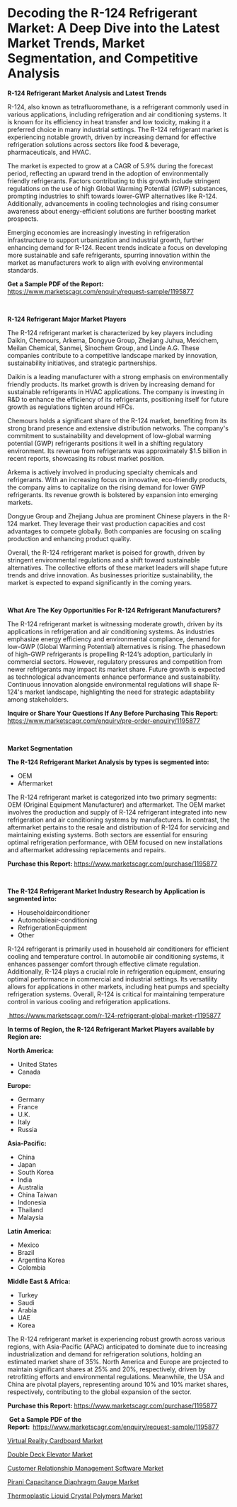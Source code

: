 <p><h1>Decoding the R-124 Refrigerant Market: A Deep Dive into the Latest Market Trends, Market Segmentation, and Competitive Analysis</h1></p><p><strong>R-124 Refrigerant Market Analysis and Latest Trends</strong></p>
<p><p>R-124, also known as tetrafluoromethane, is a refrigerant commonly used in various applications, including refrigeration and air conditioning systems. It is known for its efficiency in heat transfer and low toxicity, making it a preferred choice in many industrial settings. The R-124 refrigerant market is experiencing notable growth, driven by increasing demand for effective refrigeration solutions across sectors like food & beverage, pharmaceuticals, and HVAC.</p><p>The market is expected to grow at a CAGR of 5.9% during the forecast period, reflecting an upward trend in the adoption of environmentally friendly refrigerants. Factors contributing to this growth include stringent regulations on the use of high Global Warming Potential (GWP) substances, prompting industries to shift towards lower-GWP alternatives like R-124. Additionally, advancements in cooling technologies and rising consumer awareness about energy-efficient solutions are further boosting market prospects.</p><p>Emerging economies are increasingly investing in refrigeration infrastructure to support urbanization and industrial growth, further enhancing demand for R-124. Recent trends indicate a focus on developing more sustainable and safe refrigerants, spurring innovation within the market as manufacturers work to align with evolving environmental standards.</p></p>
<p><strong>Get a Sample PDF of the Report:&nbsp;</strong> <a href="https://www.marketscagr.com/enquiry/request-sample/1195877?utm_campaign=1789&utm_medium=2&utm_source=Github&utm_content=ia&utm_term=06122024&utm_id=r-124-refrigerant">https://www.marketscagr.com/enquiry/request-sample/1195877</a></p>
<p>&nbsp;</p>
<p><strong>R-124 Refrigerant Major Market Players</strong></p>
<p><p>The R-124 refrigerant market is characterized by key players including Daikin, Chemours, Arkema, Dongyue Group, Zhejiang Juhua, Mexichem, Meilan Chemical, Sanmei, Sinochem Group, and Linde A.G. These companies contribute to a competitive landscape marked by innovation, sustainability initiatives, and strategic partnerships.</p><p>Daikin is a leading manufacturer with a strong emphasis on environmentally friendly products. Its market growth is driven by increasing demand for sustainable refrigerants in HVAC applications. The company is investing in R&D to enhance the efficiency of its refrigerants, positioning itself for future growth as regulations tighten around HFCs.</p><p>Chemours holds a significant share of the R-124 market, benefiting from its strong brand presence and extensive distribution networks. The company's commitment to sustainability and development of low-global warming potential (GWP) refrigerants positions it well in a shifting regulatory environment. Its revenue from refrigerants was approximately $1.5 billion in recent reports, showcasing its robust market position.</p><p>Arkema is actively involved in producing specialty chemicals and refrigerants. With an increasing focus on innovative, eco-friendly products, the company aims to capitalize on the rising demand for lower GWP refrigerants. Its revenue growth is bolstered by expansion into emerging markets.</p><p>Dongyue Group and Zhejiang Juhua are prominent Chinese players in the R-124 market. They leverage their vast production capacities and cost advantages to compete globally. Both companies are focusing on scaling production and enhancing product quality.</p><p>Overall, the R-124 refrigerant market is poised for growth, driven by stringent environmental regulations and a shift toward sustainable alternatives. The collective efforts of these market leaders will shape future trends and drive innovation. As businesses prioritize sustainability, the market is expected to expand significantly in the coming years.</p></p>
<p>&nbsp;</p>
<p><strong>What Are The Key Opportunities For R-124 Refrigerant Manufacturers?</strong></p>
<p><p>The R-124 refrigerant market is witnessing moderate growth, driven by its applications in refrigeration and air conditioning systems. As industries emphasize energy efficiency and environmental compliance, demand for low-GWP (Global Warming Potential) alternatives is rising. The phasedown of high-GWP refrigerants is propelling R-124’s adoption, particularly in commercial sectors. However, regulatory pressures and competition from newer refrigerants may impact its market share. Future growth is expected as technological advancements enhance performance and sustainability. Continuous innovation alongside environmental regulations will shape R-124's market landscape, highlighting the need for strategic adaptability among stakeholders.</p></p>
<p><strong>Inquire or Share Your Questions If Any Before Purchasing This Report:</strong> <a href="https://www.marketscagr.com/enquiry/pre-order-enquiry/1195877?utm_campaign=1789&utm_medium=2&utm_source=Github&utm_content=ia&utm_term=06122024&utm_id=r-124-refrigerant">https://www.marketscagr.com/enquiry/pre-order-enquiry/1195877</a></p>
<p>&nbsp;</p>
<p><strong>Market Segmentation</strong></p>
<p><strong>The R-124 Refrigerant Market Analysis by types is segmented into:</strong></p>
<p><ul><li>OEM</li><li>Aftermarket</li></ul></p>
<p><p>The R-124 refrigerant market is categorized into two primary segments: OEM (Original Equipment Manufacturer) and aftermarket. The OEM market involves the production and supply of R-124 refrigerant integrated into new refrigeration and air conditioning systems by manufacturers. In contrast, the aftermarket pertains to the resale and distribution of R-124 for servicing and maintaining existing systems. Both sectors are essential for ensuring optimal refrigeration performance, with OEM focused on new installations and aftermarket addressing replacements and repairs.</p></p>
<p><strong>Purchase this Report:&nbsp;</strong><a href="https://www.marketscagr.com/purchase/1195877?utm_campaign=1789&utm_medium=2&utm_source=Github&utm_content=ia&utm_term=06122024&utm_id=r-124-refrigerant">https://www.marketscagr.com/purchase/1195877</a></p>
<p>&nbsp;</p>
<p><strong>The R-124 Refrigerant Market Industry Research by Application is segmented into:</strong></p>
<p><ul><li>Householdairconditioner</li><li>Automobileair-conditioning</li><li>RefrigerationEquipment</li><li>Other</li></ul></p>
<p><p>R-124 refrigerant is primarily used in household air conditioners for efficient cooling and temperature control. In automobile air conditioning systems, it enhances passenger comfort through effective climate regulation. Additionally, R-124 plays a crucial role in refrigeration equipment, ensuring optimal performance in commercial and industrial settings. Its versatility allows for applications in other markets, including heat pumps and specialty refrigeration systems. Overall, R-124 is critical for maintaining temperature control in various cooling and refrigeration applications.</p></p>
<p><a href="https://www.marketscagr.com/r-124-refrigerant-global-market-r1195877?utm_campaign=1789&utm_medium=2&utm_source=Github&utm_content=ia&utm_term=06122024&utm_id=r-124-refrigerant">&nbsp;https://www.marketscagr.com/r-124-refrigerant-global-market-r1195877</a></p>
<p><strong>In terms of Region, the R-124 Refrigerant Market Players available by Region are:</strong></p>
<p>
    <p> <strong> North America: </strong>
        <ul>
            <li>United States</li>
            <li>Canada</li>
        </ul>
        </p> 
    <p> <strong> Europe: </strong>
        <ul>
            <li>Germany</li>
            <li>France</li>
            <li>U.K.</li>
            <li>Italy</li>
            <li>Russia</li>
        </ul>
        </p> 
    <p> <strong> Asia-Pacific: </strong>
        <ul>
            <li>China</li>
            <li>Japan</li>
            <li>South Korea</li>
            <li>India</li>
            <li>Australia</li>
            <li>China Taiwan</li>
            <li>Indonesia</li>
            <li>Thailand</li>
            <li>Malaysia</li>
        </ul>
        </p> 
    <p> <strong> Latin America: </strong>
        <ul>
            <li>Mexico</li>
            <li>Brazil</li>
            <li>Argentina Korea</li>
            <li>Colombia</li>
        </ul>
        </p> 
    <p> <strong> Middle East & Africa: </strong>
        <ul>
            <li>Turkey</li>
            <li>Saudi</li>
            <li>Arabia</li>
            <li>UAE</li>
            <li>Korea</li>
        </ul>
    </p>
    </p>
<p><p>The R-124 refrigerant market is experiencing robust growth across various regions, with Asia-Pacific (APAC) anticipated to dominate due to increasing industrialization and demand for refrigeration solutions, holding an estimated market share of 35%. North America and Europe are projected to maintain significant shares at 25% and 20%, respectively, driven by retrofitting efforts and environmental regulations. Meanwhile, the USA and China are pivotal players, representing around 10% and 10% market shares, respectively, contributing to the global expansion of the sector.</p></p>
<p><strong>Purchase this Report: </strong><a href="https://www.marketscagr.com/purchase/1195877?utm_campaign=1789&utm_medium=2&utm_source=Github&utm_content=ia&utm_term=06122024&utm_id=r-124-refrigerant">https://www.marketscagr.com/purchase/1195877</a></p>
<p>&nbsp;<strong>Get a Sample PDF of the Report:&nbsp;&nbsp;</strong><a href="https://www.marketscagr.com/enquiry/request-sample/1195877?utm_campaign=1789&utm_medium=2&utm_source=Github&utm_content=ia&utm_term=06122024&utm_id=r-124-refrigerant">https://www.marketscagr.com/enquiry/request-sample/1195877</a></p>
<p><strong></strong></p>
<p><p><a href="https://www.linkedin.com/pulse/overview-virtual-reality-cardboard-market-2024-2031-growth-eqlse?utm_campaign=1789&utm_medium=2&utm_source=Github&utm_content=ia&utm_term=06122024&utm_id=r-124-refrigerant">Virtual Reality Cardboard Market</a></p><p><a href="https://www.linkedin.com/pulse/future-trends-double-deck-elevator-market-2024-2031-s0oke?utm_campaign=1789&utm_medium=2&utm_source=Github&utm_content=ia&utm_term=06122024&utm_id=r-124-refrigerant">Double Deck Elevator Market</a></p><p><a href="https://www.linkedin.com/pulse/compreh-proposis-fbaif?utm_campaign=1789&utm_medium=2&utm_source=Github&utm_content=ia&utm_term=06122024&utm_id=r-124-refrigerant">Customer Relationship Management Software Market</a></p><p><a href="https://issuu.com/reportprime-2/docs/pirani-capacitance-diaphragm-gauge-market-size-203?utm_campaign=1789&utm_medium=2&utm_source=Github&utm_content=ia&utm_term=06122024&utm_id=r-124-refrigerant">Pirani Capacitance Diaphragm Gauge Market</a></p><p><a href="https://issuu.com/reportprime-2/docs/thermoplastic-liquid-crystal-polymers-market-size-?utm_campaign=1789&utm_medium=2&utm_source=Github&utm_content=ia&utm_term=06122024&utm_id=r-124-refrigerant">Thermoplastic Liquid Crystal Polymers Market</a></p></p>
